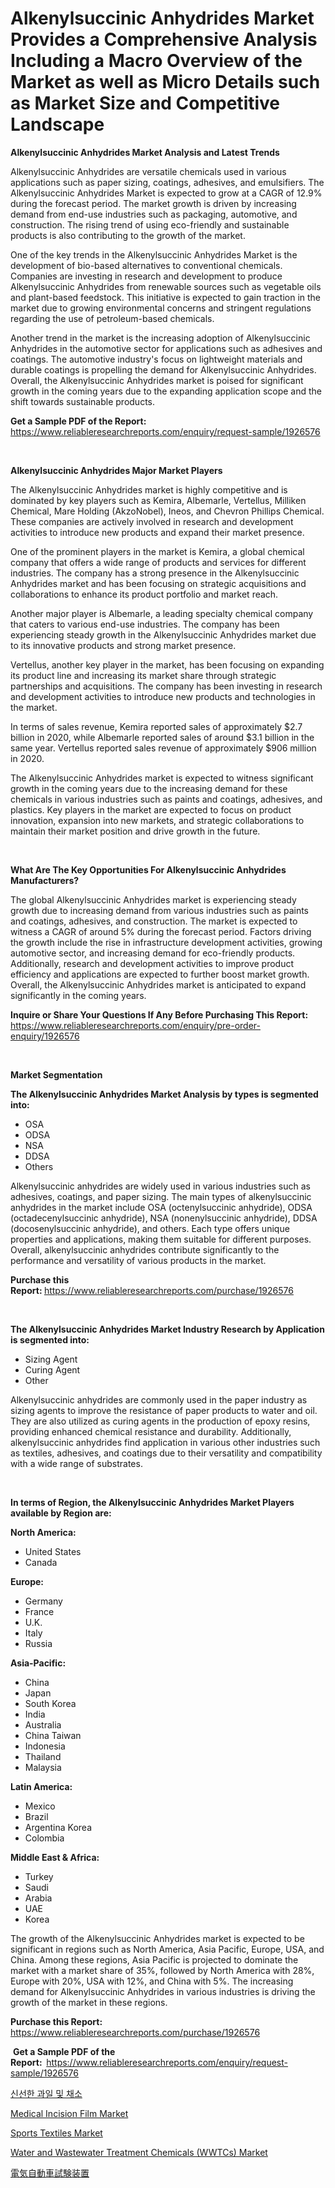 <p><h1>Alkenylsuccinic Anhydrides Market Provides a Comprehensive Analysis Including a Macro Overview of the Market as well as Micro Details such as Market Size and Competitive Landscape</h1></p><p><strong>Alkenylsuccinic Anhydrides Market Analysis and Latest Trends</strong></p>
<p><p>Alkenylsuccinic Anhydrides are versatile chemicals used in various applications such as paper sizing, coatings, adhesives, and emulsifiers. The Alkenylsuccinic Anhydrides Market is expected to grow at a CAGR of 12.9% during the forecast period. The market growth is driven by increasing demand from end-use industries such as packaging, automotive, and construction. The rising trend of using eco-friendly and sustainable products is also contributing to the growth of the market.</p><p>One of the key trends in the Alkenylsuccinic Anhydrides Market is the development of bio-based alternatives to conventional chemicals. Companies are investing in research and development to produce Alkenylsuccinic Anhydrides from renewable sources such as vegetable oils and plant-based feedstock. This initiative is expected to gain traction in the market due to growing environmental concerns and stringent regulations regarding the use of petroleum-based chemicals.</p><p>Another trend in the market is the increasing adoption of Alkenylsuccinic Anhydrides in the automotive sector for applications such as adhesives and coatings. The automotive industry's focus on lightweight materials and durable coatings is propelling the demand for Alkenylsuccinic Anhydrides. Overall, the Alkenylsuccinic Anhydrides market is poised for significant growth in the coming years due to the expanding application scope and the shift towards sustainable products.</p></p>
<p><strong>Get a Sample PDF of the Report:&nbsp;</strong> <a href="https://www.reliableresearchreports.com/enquiry/request-sample/1926576">https://www.reliableresearchreports.com/enquiry/request-sample/1926576</a></p>
<p>&nbsp;</p>
<p><strong>Alkenylsuccinic Anhydrides Major Market Players</strong></p>
<p><p>The Alkenylsuccinic Anhydrides market is highly competitive and is dominated by key players such as Kemira, Albemarle, Vertellus, Milliken Chemical, Mare Holding (AkzoNobel), Ineos, and Chevron Phillips Chemical. These companies are actively involved in research and development activities to introduce new products and expand their market presence.</p><p>One of the prominent players in the market is Kemira, a global chemical company that offers a wide range of products and services for different industries. The company has a strong presence in the Alkenylsuccinic Anhydrides market and has been focusing on strategic acquisitions and collaborations to enhance its product portfolio and market reach.</p><p>Another major player is Albemarle, a leading specialty chemical company that caters to various end-use industries. The company has been experiencing steady growth in the Alkenylsuccinic Anhydrides market due to its innovative products and strong market presence.</p><p>Vertellus, another key player in the market, has been focusing on expanding its product line and increasing its market share through strategic partnerships and acquisitions. The company has been investing in research and development activities to introduce new products and technologies in the market.</p><p>In terms of sales revenue, Kemira reported sales of approximately $2.7 billion in 2020, while Albemarle reported sales of around $3.1 billion in the same year. Vertellus reported sales revenue of approximately $906 million in 2020.</p><p>The Alkenylsuccinic Anhydrides market is expected to witness significant growth in the coming years due to the increasing demand for these chemicals in various industries such as paints and coatings, adhesives, and plastics. Key players in the market are expected to focus on product innovation, expansion into new markets, and strategic collaborations to maintain their market position and drive growth in the future.</p></p>
<p>&nbsp;</p>
<p><strong>What Are The Key Opportunities For Alkenylsuccinic Anhydrides Manufacturers?</strong></p>
<p><p>The global Alkenylsuccinic Anhydrides market is experiencing steady growth due to increasing demand from various industries such as paints and coatings, adhesives, and construction. The market is expected to witness a CAGR of around 5% during the forecast period. Factors driving the growth include the rise in infrastructure development activities, growing automotive sector, and increasing demand for eco-friendly products. Additionally, research and development activities to improve product efficiency and applications are expected to further boost market growth. Overall, the Alkenylsuccinic Anhydrides market is anticipated to expand significantly in the coming years.</p></p>
<p><strong>Inquire or Share Your Questions If Any Before Purchasing This Report:</strong> <a href="https://www.reliableresearchreports.com/enquiry/pre-order-enquiry/1926576">https://www.reliableresearchreports.com/enquiry/pre-order-enquiry/1926576</a></p>
<p>&nbsp;</p>
<p><strong>Market Segmentation</strong></p>
<p><strong>The Alkenylsuccinic Anhydrides Market Analysis by types is segmented into:</strong></p>
<p><ul><li>OSA</li><li>ODSA</li><li>NSA</li><li>DDSA</li><li>Others</li></ul></p>
<p><p>Alkenylsuccinic anhydrides are widely used in various industries such as adhesives, coatings, and paper sizing. The main types of alkenylsuccinic anhydrides in the market include OSA (octenylsuccinic anhydride), ODSA (octadecenylsuccinic anhydride), NSA (nonenylsuccinic anhydride), DDSA (docosenylsuccinic anhydride), and others. Each type offers unique properties and applications, making them suitable for different purposes. Overall, alkenylsuccinic anhydrides contribute significantly to the performance and versatility of various products in the market.</p></p>
<p><strong>Purchase this Report:&nbsp;</strong><a href="https://www.reliableresearchreports.com/purchase/1926576">https://www.reliableresearchreports.com/purchase/1926576</a></p>
<p>&nbsp;</p>
<p><strong>The Alkenylsuccinic Anhydrides Market Industry Research by Application is segmented into:</strong></p>
<p><ul><li>Sizing Agent</li><li>Curing Agent</li><li>Other</li></ul></p>
<p><p>Alkenylsuccinic anhydrides are commonly used in the paper industry as sizing agents to improve the resistance of paper products to water and oil. They are also utilized as curing agents in the production of epoxy resins, providing enhanced chemical resistance and durability. Additionally, alkenylsuccinic anhydrides find application in various other industries such as textiles, adhesives, and coatings due to their versatility and compatibility with a wide range of substrates.</p></p>
<p>&nbsp;</p>
<p><strong>In terms of Region, the Alkenylsuccinic Anhydrides Market Players available by Region are:</strong></p>
<p>
    <p> <strong> North America: </strong>
        <ul>
            <li>United States</li>
            <li>Canada</li>
        </ul>
        </p> 
    <p> <strong> Europe: </strong>
        <ul>
            <li>Germany</li>
            <li>France</li>
            <li>U.K.</li>
            <li>Italy</li>
            <li>Russia</li>
        </ul>
        </p> 
    <p> <strong> Asia-Pacific: </strong>
        <ul>
            <li>China</li>
            <li>Japan</li>
            <li>South Korea</li>
            <li>India</li>
            <li>Australia</li>
            <li>China Taiwan</li>
            <li>Indonesia</li>
            <li>Thailand</li>
            <li>Malaysia</li>
        </ul>
        </p> 
    <p> <strong> Latin America: </strong>
        <ul>
            <li>Mexico</li>
            <li>Brazil</li>
            <li>Argentina Korea</li>
            <li>Colombia</li>
        </ul>
        </p> 
    <p> <strong> Middle East & Africa: </strong>
        <ul>
            <li>Turkey</li>
            <li>Saudi</li>
            <li>Arabia</li>
            <li>UAE</li>
            <li>Korea</li>
        </ul>
    </p>
    </p>
<p><p>The growth of the Alkenylsuccinic Anhydrides market is expected to be significant in regions such as North America, Asia Pacific, Europe, USA, and China. Among these regions, Asia Pacific is projected to dominate the market with a market share of 35%, followed by North America with 28%, Europe with 20%, USA with 12%, and China with 5%. The increasing demand for Alkenylsuccinic Anhydrides in various industries is driving the growth of the market in these regions.</p></p>
<p><strong>Purchase this Report: </strong><a href="https://www.reliableresearchreports.com/purchase/1926576">https://www.reliableresearchreports.com/purchase/1926576</a></p>
<p>&nbsp;<strong>Get a Sample PDF of the Report:&nbsp;&nbsp;</strong><a href="https://www.reliableresearchreports.com/enquiry/request-sample/1926576">https://www.reliableresearchreports.com/enquiry/request-sample/1926576</a></p>
<p><strong></strong></p>
<p><p><a href="https://medium.com/@sarissaschmalingtr6fz2739/%EC%8B%A0%EC%84%A0%ED%95%9C-%EA%B3%BC%EC%9D%BC%EA%B3%BC-%EC%B1%84%EC%86%8C-%EC%8B%9C%EC%9E%A5-%EC%A1%B0%EC%82%AC-%EB%B3%B4%EA%B3%A0%EC%84%9C-2024%EB%85%84%EB%B6%80%ED%84%B0-2031%EB%85%84%EA%B9%8C%EC%A7%80%EC%9D%98-%EC%97%AD%EC%82%AC-%EB%B0%8F-%EC%98%88%EC%B8%A1-6df7bf4b5b8f">신선한 과일 및 채소</a></p><p><a href="https://issuu.com/reportprime-2/docs/medical-incision-film-market-size-2030.pptx">Medical Incision Film Market</a></p><p><a href="https://view.publitas.com/reportprime-1/sports-textiles-market-dynamics-2024-2031-also-about-its-market-trends-projections-and-opportunities/">Sports Textiles Market</a></p><p><a href="https://github.com/khansimonweber1lqujlwoz15d/Market-Research-Report-List-1/blob/main/water-and-wastewater-treatment-chemicals-wwtcs-market.md">Water and Wastewater Treatment Chemicals (WWTCs) Market</a></p><p><a href="https://github.com/hwbcz413288296/Market-Research-Report-List-1/blob/main/2130272184770.md">電気自動車試験装置</a></p></p>